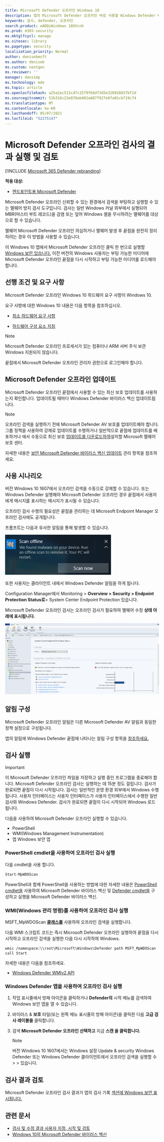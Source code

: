 ```yaml
---
title: Microsoft Defender 오프라인 Windows 10
description: 앱의 Microsoft Defender 오프라인 바로 사용할 Windows Defender 바이러스 백신 있습니다. 네트워크에서 배포되는 방법을 관리할 수도 있습니다.
keywords: 검사, defender, 오프라인
search.product: eADQiWindows 10XVcnh
ms.prod: m365-security
ms.mktglfcycl: manage
ms.sitesec: library
ms.pagetype: security
localization_priority: Normal
author: denisebmsft
ms.author: deniseb
ms.custom: nextgen
ms.reviewer: ''
manager: dansimp
ms.technology: mde
ms.topic: article
ms.openlocfilehash: a25a2ec513cd7c25f9f6ddf3d5e328928837bf2d
ms.sourcegitcommit: 51b316c23e070ab402a687f927e8fa01cb719c74
ms.translationtype: MT
ms.contentlocale: ko-KR
ms.lasthandoff: 05/07/2021
ms.locfileid: "52275147"
---
```

# <a name="run-and-review-the-results-of-a-microsoft-defender-offline-scan"></a>Microsoft Defender 오프라인 검사의 결과 실행 및 검토

[!INCLUDE [Microsoft 365 Defender rebranding](../../includes/microsoft-defender.md)]


**적용 대상:**

- [엔드포인트용 Microsoft Defender](/microsoft-365/security/defender-endpoint/)

Microsoft Defender 오프라인 신뢰할 수 있는 환경에서 검색을 부팅하고 실행할 수 있는 맬웨어 방지 검사 도구입니다. 검사는 일반 Windows 커널 외부에서 실행되어 MBR(마스터 부트 레코드)을 감염 또는 덮어 Windows 셸을 무시하려는 맬웨어를 대상으로 할 수 있습니다.

맬웨어 Microsoft Defender 오프라인 의심하거나 맬웨어 발생 후 끝점을 완전히 정리하려는 경우 이 방법을 사용할 수 있습니다.

이 Windows 10 앱에서 Microsoft Defender 오프라인 클릭 한 번으로 실행할 [Windows 보안 있습니다.](microsoft-defender-security-center-antivirus.md) 이전 버전의 Windows 사용자는 부팅 가능한 미디어에 Microsoft Defender 오프라인 끝점을 다시 시작하고 부팅 가능한 미디어를 로드해야 합니다.

## <a name="prerequisites-and-requirements"></a>선행 조건 및 요구 사항

Microsoft Defender 오프라인 Windows 10 하드웨어 요구 사항이 Windows 10. 

요구 사항에 대한 Windows 10 내용은 다음 항목을 참조하십시오.

- [최소 하드웨어 요구 사항](/windows-hardware/design/minimum/minimum-hardware-requirements-overview)

- [하드웨어 구성 요소 지침](/windows-hardware/design/component-guidelines/components)

> [!NOTE]
> Microsoft Defender 오프라인 프로세서가 있는 컴퓨터나 ARM 서버 주식 보관 Windows 지원되지 않습니다.

끝점에서 Microsoft Defender 오프라인 관리자 권한으로 로그인해야 합니다.
 
## <a name="microsoft-defender-offline-updates"></a>Microsoft Defender 오프라인 업데이트

Microsoft Defender 오프라인 끝점에서 사용할 수 있는 최신 보호 업데이트를 사용하는지 확인합니다. 업데이트될 때마다 Windows Defender 바이러스 백신 업데이트됩니다. 

> [!NOTE]
> 오프라인 검색을 실행하기 전에 Microsoft Defender AV 보호를 업데이트해야 합니다. 그룹 정책을 사용하여 강제로 업데이트를 수행하거나 일반적으로 끝점에 업데이트를 배포하거나 에서 수동으로 최신 보호 [업데이트를 다운로드하여](https://www.microsoft.com/security/portal/definitions/adl.aspx)설치할 Microsoft 맬웨어 보호 센터.

자세한 내용은 [보안 Microsoft Defender 바이러스 백신 업데이트](manage-protection-updates-microsoft-defender-antivirus.md) 관리 항목을 참조하세요.

## <a name="usage-scenarios"></a>사용 시나리오

버전 Windows 10 1607에서 오프라인 검색을 수동으로 강제할 수 있습니다. 또는 Windows Defender 실행해야 Microsoft Defender 오프라인 경우 끝점에서 사용자에게 메시지를 표시하는 메시지가 표시될 수 있습니다. 

오프라인 검사 수행의 필요성은 끝점을 관리하는 데 Microsoft Endpoint Manager 오프라인 검사에도 공개됩니다.

프롬프트는 다음과 유사한 알림을 통해 발생할 수 있습니다.

![Windows 실행 요구 사항을 표시하는 Microsoft Defender 오프라인](images/defender/notification.png)

또한 사용자는 클라이언트 내에서 Windows Defender 알림을 하게 됩니다.

Configuration Manager에서 Monitoring > **Overview > Security > Endpoint Protection Status로**> System Center Endpoint Protection 있습니다. 

Microsoft Defender 오프라인 검사는 오프라인 검사가  필요하여 맬웨어 수정 **상태 아래에 표시됩니다.**

![Microsoft Endpoint Manager 검사가 Microsoft Defender 오프라인 나타내는 데이터](images/defender/sccm-wdo.png)

## <a name="configure-notifications"></a>알림 구성

Microsoft Defender 오프라인 알림은 다른 Microsoft Defender AV 알림과 동일한 정책 설정으로 구성됩니다.

앱의 알림에 Windows Defender 끝점에 나타나는 알림 구성 항목을 [참조하세요.](configure-notifications-microsoft-defender-antivirus.md)

## <a name="run-a-scan"></a>검사 실행 

> [!IMPORTANT]
> 이 Microsoft Defender 오프라인 파일을 저장하고 실행 중인 프로그램을 종료해야 합니다. Microsoft Defender 오프라인 검사는 실행하는 데 15분 정도 걸립니다. 검사가 완료되면 끝점이 다시 시작됩니다. 검사는 일반적인 운영 환경 외부에서 Windows 수행됩니다. 사용자 인터페이스는 사용자 인터페이스가 사용자 인터페이스에서 수행한 일반 검사와 Windows Defender. 검사가 완료되면 끝점이 다시 시작되어 Windows 로드됩니다.

다음을 사용하여 Microsoft Defender 오프라인 실행할 수 있습니다.

- PowerShell
- WMI(Windows Management Instrumentation)
- 앱 Windows 보안 앱



### <a name="use-powershell-cmdlets-to-run-an-offline-scan"></a>PowerShell cmdlet을 사용하여 오프라인 검사 실행

다음 cmdlet을 사용 합니다.

```PowerShell
Start-MpWDOScan
```

PowerShell과 함께 PowerShell을 사용하는 방법에 대한 자세한 내용은 [PowerShell cmdlet을](use-powershell-cmdlets-microsoft-defender-antivirus.md) 사용하여 Microsoft Defender 바이러스 백신 및 [Defender cmdlet을](/powershell/module/defender/) 구성하고 실행을 Microsoft Defender 바이러스 백신.

### <a name="use-windows-management-instruction-wmi-to-run-an-offline-scan"></a>WMI(Windows 관리 명령)를 사용하여 오프라인 검사 실행

MSFT_MpWDOScan [**클래스를**](/previous-versions/windows/desktop/legacy/dn455323(v=vs.85)) 사용하여 오프라인 검색을 실행합니다.

다음 WMI 스크립트 코드는 즉시 Microsoft Defender 오프라인 실행하여 끝점을 다시 시작하고 오프라인 검색을 실행한 다음 다시 시작하여 Windows.

```console
wmic /namespace:\\root\Microsoft\Windows\Defender path MSFT_MpWDOScan call Start 
```

자세한 내용은 다음을 참조하세요.
- [Windows Defender WMIv2 API](/previous-versions/windows/desktop/defender/windows-defender-wmiv2-apis-portal)


### <a name="use-the-windows-defender-security-app-to-run-an-offline-scan"></a>Windows Defender 앱을 사용하여 오프라인 검사 실행

1. 작업 표시줄에서 방패 아이콘을 클릭하거나 **Defender의** 시작 메뉴를 검색하여 Windows 보안 앱을 열 수 있습니다.

2. 바이러스 & **보호** 타일(또는 왼쪽 메뉴 표시줄의 방패 아이콘)을 클릭한 다음 **고급 검사 레이블을** 클릭합니다.
    
3. 검색 **Microsoft Defender 오프라인 선택하고** 지금 **스캔 을 클릭합니다.**

    > [!NOTE]
    > 버전 Windows 10 1607에서는 Windows 설정 Update & security Windows Defender 또는 Windows Defender 클라이언트에서 오프라인 검색을 실행할 수  >    >   있습니다.


## <a name="review-scan-results"></a>검사 결과 검토

Microsoft Defender 오프라인 검사 결과가 앱의 검사 기록 [섹션에 Windows 보안 표시됩니다.](microsoft-defender-security-center-antivirus.md) 


## <a name="related-articles"></a>관련 문서

- [검사 및 수정 결과 사용자 지정, 시작 및 검토](customize-run-review-remediate-scans-microsoft-defender-antivirus.md)
- [Windows 10의 Microsoft Defender 바이러스 백신](microsoft-defender-antivirus-in-windows-10.md)